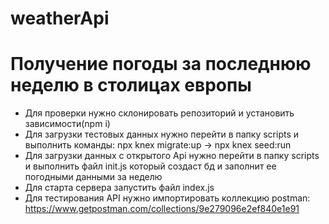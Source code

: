 # weatherApi
# Получение погоды за последнюю неделю в столицах европы
* Для проверки нужно склонировать репозиторий и установить зависимости(npm i)
* Для загрузки тестовых данных нужно перейти в папку scripts и выполнить команды: npx knex migrate:up -> npx knex seed:run
* Для загрузки данных с открытого Api нужно перейти в папку scripts и выполнить файл init.js который создаст бд и заполнит ее погодными данными за неделю
* Для старта сервера запустить файл index.js
* Для тестирования API нужно импортировать коллекцию postman: https://www.getpostman.com/collections/9e279096e2ef840e1e91
